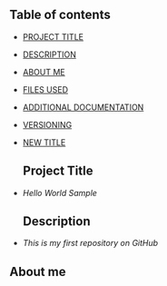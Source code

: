 

## Table of contents

- [PROJECT TITLE](#Project-Title)
- [DESCRIPTION](#Description)
- [ABOUT ME](#About-me)
- [FILES USED](Files-used)
- [ADDITIONAL DOCUMENTATION](additional-documentation)
- [VERSIONING](versioning)
- [NEW TITLE](New-title)

  ## Project Title

- *Hello World Sample*

  ## Description

- *This is my first repository on GitHub*

## About me
